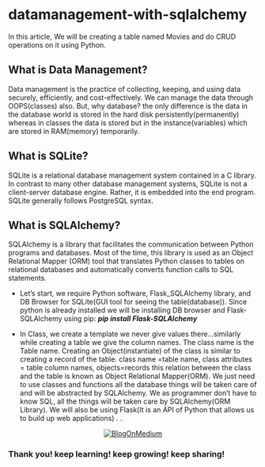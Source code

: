 # datamanagement-with-sqlalchemy
In this article, We will be creating a table named Movies and do CRUD operations on it using Python.

## What is Data Management?
Data management is the practice of collecting, keeping, and using data securely, efficiently, and cost-effectively.
We can manage the data through OOPS(classes) also. But, why database? the only difference is the data in the database world is stored in the hard disk persistently(permanently) whereas in classes the data is stored but in the instance(variables) which are stored in RAM(memory) temporarily.

## What is SQLite?
SQLite is a relational database management system contained in a C library. In contrast to many other database management systems, SQLite is not a client-server database engine. Rather, it is embedded into the end program. SQLite generally follows PostgreSQL syntax.

## What is SQLAlchemy?
SQLAlchemy is a library that facilitates the communication between Python programs and databases. Most of the time, this library is used as an Object Relational Mapper (ORM) tool that translates Python classes to tables on relational databases and automatically converts function calls to SQL statements.
* Let’s start, we require Python software, Flask_SQLAlchemy library, and DB Browser for SQLite(GUI tool for seeing the table(database)).
Since python is already installed we will be installing DB browser and Flask-SQLAlchemy using pip:
<b><i>pip install Flask-SQLAlchemy</i></b>

* In Class, we create a template we never give values there…similarly while creating a table we give the column names. The class name is the Table name.
Creating an Object(instantiate) of the class is similar to creating a record of the table.
class name =table name, class attributes = table column names, objects=records this relation between the class and the table is known as Object Relational Mapper(ORM).
We just need to use classes and functions all the database things will be taken care of and will be abstracted by SQLAlchemy. We as programmer don’t have to know SQL, all the things will be taken care by SQLAlchemy(ORM Library).
We will also be using Flask(It is an API of Python that allows us to build up web applications)
.
.
<p align="center">
  <a href="https://krithikasharma2129.medium.com/data-management-with-python-sqlite-and-sqlalchemy-44cbb41aa9cf"><img src="https://www.google.com/imgres?imgurl=https%3A%2F%2Fimage.shutterstock.com%2Fimage-vector%2Fread-more-web-site-button-260nw-1306313311.jpg&imgrefurl=https%3A%2F%2Fwww.shutterstock.com%2Fsearch%2Fread%2Bmore&tbnid=9Txgn7SgEI4wjM&vet=12ahUKEwiRjojQkuLyAhVlsksFHXd6CbgQMygAegUIARCpAQ..i&docid=-nnKtiYeSrddZM&w=446&h=280&q=read%20more%20image&ved=2ahUKEwiRjojQkuLyAhVlsksFHXd6CbgQMygAegUIARCpAQ" alt="BlogOnMedium"/></a>
 </p>

### Thank you! keep learning! keep growing! keep sharing!
